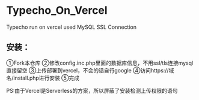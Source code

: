 # Typecho_On_Vercel
Typecho run on vercel used MySQL SSL Connection

## 安装：
①Fork本仓库
②修改config.inc.php里面的数据库信息，不用ssl/tls连接mysql直接留空
③上传部署到vercel，不会的话自行google
④访问https://域名/install.php进行安装
⑤完成

PS:由于Vercel是Serverless的方案，所以屏蔽了安装检测上传权限的语句
